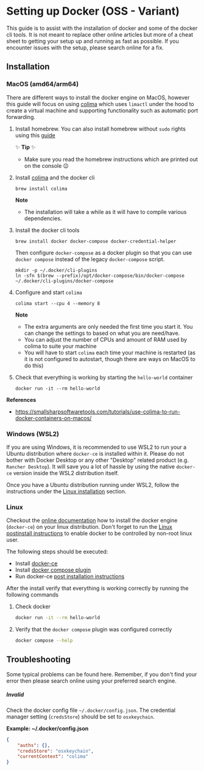 # Setting up Docker (OSS - Variant)

This guide is to assist with the installation of docker and some of the docker cli tools. It is not meant to replace other online articles but more of a cheat sheet to getting your setup up and running as fast as possible. If you encounter issues with the setup, please search online for a fix.

## Installation

### MacOS (amd64/arm64)

There are different ways to install the docker engine on MacOS, however this guide will focus on using [colima](https://github.com/abiosoft/colima) which uses `limactl` under the hood to create a virtual machine and supporting functionality such as automatic port forwarding.

1. Install homebrew. You can also install homebrew without `sudo` rights using this [guide](https://docs.brew.sh/Installation#untar-anywhere-unsupported)

    ✨ **Tip** ✨

    * Make sure you read the homebrew instructions which are printed out on the console 😉

2. Install [colima](https://github.com/abiosoft/colima) and the docker cli

    ```
    brew install colima
    ```

    **Note**

    * The installation will take a while as it will have to compile various dependencies.

3. Install the docker cli tools

    ```
    brew install docker docker-compose docker-credential-helper
    ```

    Then configure `docker-compose` as a docker plugin so that you can use `docker compose` instead of the legacy `docker-compose` script.

    ```
    mkdir -p ~/.docker/cli-plugins
    ln -sfn $(brew --prefix)/opt/docker-compose/bin/docker-compose ~/.docker/cli-plugins/docker-compose
    ```

4. Configure and start `colima`

    ```
    colima start --cpu 4 --memory 8
    ```

    **Note**

    * The extra arguments are only needed the first time you start it. You can change the settings to based on what you are need/have.
    * You can adjust the number of CPUs and amount of RAM used by colima to suite your machine
    * You will have to start `colima` each time your machine is restarted (as it is not configured to autostart, though there are ways on MacOS to do this)

5. Check that everything is working by starting the `hello-world` container

    ```
    docker run -it --rm hello-world
    ```


**References**

* https://smallsharpsoftwaretools.com/tutorials/use-colima-to-run-docker-containers-on-macos/


### Windows (WSL2)

If you are using Windows, it is recommended to use WSL2 to run your a Ubuntu distribution where `docker-ce` is installed within it. Please do not bother with Docker Desktop or any other "Desktop" related product (e.g. `Rancher Desktop`). It will save you a lot of hassle by using the native `docker-ce` version inside the WSL2 distribution itself.

Once you have a Ubuntu distribution running under WSL2, follow the instructions under the [Linux installation](./DEV_CONTAINER.md#Linux) section.

### Linux

Checkout the [online documentation](https://docs.docker.com/engine/install/) how to install the docker engine (`docker-ce`) on your linux distribution. Don't forget to run the [Linux postinstall instructions](https://docs.docker.com/engine/install/linux-postinstall/) to enable docker to be controlled by non-root linux user.

The following steps should be executed:

* Install [docker-ce](https://docs.docker.com/engine/install/)
* Install [docker compose plugin](https://docs.docker.com/compose/install/)
* Run docker-ce [post installation instructions](https://docs.docker.com/engine/install/linux-postinstall/)

After the install verify that everything is working correctly by running the following commands

1. Check docker

    ```sh
    docker run -it --rm hello-world
    ```

2. Verify that the `docker compose` plugin was configured correctly

    ```sh
    docker compose --help
    ```

## Troubleshooting

Some typical problems can be found here. Remember, if you don't find your error then please search online using your preferred search engine.

##### Invalid

Check the docker config file `~/.docker/config.json`. The credential manager setting (`credsStore`) should be set to `osxkeychain`.

**Example: ~/.docker/config.json**

```json
{
	"auths": {},
	"credsStore": "osxkeychain",
	"currentContext": "colima"
}
```
